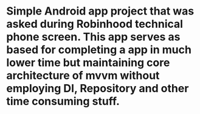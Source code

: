 # Simple Android app project that was asked during Robinhood technical phone screen. This app serves as based for completing a app in much lower time but maintaining core architecture of mvvm without employing DI, Repository and other time consuming stuff.
